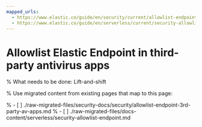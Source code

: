 ```yaml
---
mapped_urls:
  - https://www.elastic.co/guide/en/security/current/allowlist-endpoint-3rd-party-av-apps.html
  - https://www.elastic.co/guide/en/serverless/current/security-allowlist-endpoint.html
---
```


# Allowlist Elastic Endpoint in third-party antivirus apps

% What needs to be done: Lift-and-shift

% Use migrated content from existing pages that map to this page:

% - [ ] ./raw-migrated-files/security-docs/security/allowlist-endpoint-3rd-party-av-apps.md
% - [ ] ./raw-migrated-files/docs-content/serverless/security-allowlist-endpoint.md